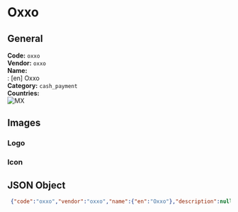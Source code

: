 # Oxxo 
## General 
**Code:** `oxxo`  
**Vendor:** `oxxo`  
**Name:**  
:	[en] Oxxo  
**Category:** `cash_payment`  
**Countries:**  
![MX](https://cdnjs.cloudflare.com/ajax/libs/flag-icon-css/3.3.0/flags/4x3/MX.svg#w24)  
 
## Images 
### Logo 
### Icon 
## JSON Object 
```json
 {"code":"oxxo","vendor":"oxxo","name":{"en":"Oxxo"},"description":null,"countries":["MX"],"category":"cash_payment"}```  
